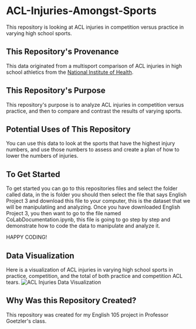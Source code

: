 # ACL-Injuries-Amongst-Sports
This repository is looking at ACL injuries in competition versus practice in varying high school sports.


## This Repository's Provenance
This data originated from a multisport comparison of ACL injuries in high school athletics from the [National Institute of Health](https://www.ncbi.nlm.nih.gov/pmc/articles/PMC3867093/).

## This Repository's Purpose
This repository's purpose is to analyze ACL injuries in competition versus practice, and then to compare and contrast the results of varying sports. 

## Potential Uses of This Repository
You can use this data to look at the sports that have the highest injury numbers, and use those numbers to assess and create a plan of how to lower the numbers of injuries.

## To Get Started 
To get started you can go to this repositories files and select the folder called data, in the is folder you should then select the file that says English Project 3 and download this file to your computer, this is the dataset that we will be manipulatiing and analyzing. Once you have downloaded English Project 3, you then want to go to the file named CoLabDocumentation.ipynb, this file is going to go step by step and demonstrate how to code the data to manipulate and analyze it.

HAPPY CODING!

## Data Visualization
Here is a visualization of ACL injuries in varying high school sports in practice, competition, and the total of both practice and competition ACL tears.
![ACL Injuries Data Visualization](https://github.com/Seriouslyryann/ACL-Injuries-Amongst-Sports/assets/167792589/be5a28c5-e8bf-414c-a3f6-01214e42416c)

## Why Was this Repository Created?
This repository was created for my English 105 project in Professor Goetzler's class.
